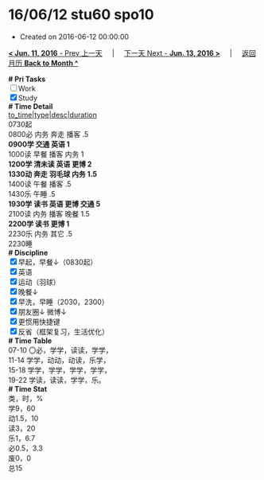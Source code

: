 # 16/06/12 stu60 spo10

- Created on 2016-06-12 00:00:00

[**< Jun. 11, 2016** - Prev 上一天](/lifelogs/2016/06/d11.md) &nbsp; &nbsp; | &nbsp; &nbsp; [下一天 Next - **Jun. 13, 2016 >**](/lifelogs/2016/06/d13.md) &nbsp; &nbsp; |  &nbsp; &nbsp; [返回月历 **Back to Month ^**](/lifelogs/2016/06/index.md)
<br/><div><b># Pri Tasks</b></div><div><input type="checkbox"/>Work</div><div><input checked="true" type="checkbox"/>Study</div><div><b># Time Detail</b></div><div><u>to_time|type|desc|duration</u></div><div>0730起</div><div>0800必 内务 奔走 播客 .5</div><div><b>0900学 交通 英语 1</b></div><div>1000读 早餐 播客 内务 1</div><div><b>1200学 清未读 英语 更博 2</b></div><div><b>1330动 奔走 羽毛球 内务 1.5</b></div><div>1400读 午餐 播客 .5</div><div>1430乐 午睡 .5</div><div><b>1930学 读书 英语 更博 交通 5</b></div><div>2100读 内务 播客 晚餐 1.5</div><div><b>2200学 读书 更博 1</b></div><div>2230乐 内务 其它 .5</div><div>2230睡</div><div><b># Discipline</b></div><div><input checked="true" type="checkbox"/>早起，早餐↓（0830起）</div><div><input checked="true" type="checkbox"/>英语</div><div><input checked="true" type="checkbox"/>运动（羽球）</div><div><input checked="true" type="checkbox"/>晚餐↓</div><div><input checked="true" type="checkbox"/>早洗，早睡（2030，2300）</div><div><b><input checked="true" type="checkbox"/></b>朋友圈↓ 微博↓</div><div><input checked="true" type="checkbox"/>更惯用快捷键</div><div><input checked="true" type="checkbox"/>反省（框架复习，生活优化）</div><div><b># Time Table</b></div><div>07-10 〇必，学学，读读，学学，</div><div>11-14 学学，动动，动读，乐学，</div><div>15-18 学学，学学，学学，学学，</div><div>19-22 学读，读读，学学，乐。</div><div><b># Time Stat</b></div><div>类，时，%</div><div>学9，60</div><div>动1.5，10</div><div>读3，20</div><div>乐1，6.7</div><div>必0.5，3.3</div><div>废0，0</div><div>总15</div>
